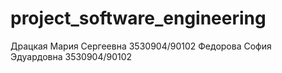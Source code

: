# project_software_engineering
Драцкая Мария Сергеевна 3530904/90102
Федорова София Эдуардовна 3530904/90102
